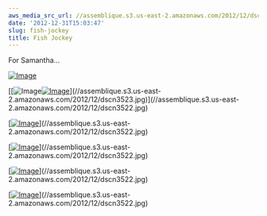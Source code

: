 ```yaml
---
aws_media_src_url: //assemblique.s3.us-east-2.amazonaws.com/2012/12/dscn3522.jpg
date: '2012-12-31T15:03:47'
slug: fish-jockey
title: Fish Jockey
---
```


 For Samantha…

 [![Image](//assemblique.s3.us-east-2.amazonaws.com/2012/12/dscn3522.jpg?w=487)](//assemblique.s3.us-east-2.amazonaws.com/2012/12/dscn3522.jpg)

 [[![Image](//assemblique.s3.us-east-2.amazonaws.com/2012/12/dscn3523.jpg?w=487)[![Image](//assemblique.s3.us-east-2.amazonaws.com/2012/12/dscn3530.jpg?w=487)](//assemblique.s3.us-east-2.amazonaws.com/2012/12/dscn3530.jpg)](//assemblique.s3.us-east-2.amazonaws.com/2012/12/dscn3523.jpg)](//assemblique.s3.us-east-2.amazonaws.com/2012/12/dscn3522.jpg)

 [[![Image](//assemblique.s3.us-east-2.amazonaws.com/2012/12/dscn3524.jpg?w=487)](//assemblique.s3.us-east-2.amazonaws.com/2012/12/dscn3524.jpg)](//assemblique.s3.us-east-2.amazonaws.com/2012/12/dscn3522.jpg)

 [[![Image](//assemblique.s3.us-east-2.amazonaws.com/2012/12/dscn3526.jpg?w=487)](//assemblique.s3.us-east-2.amazonaws.com/2012/12/dscn3526.jpg)](//assemblique.s3.us-east-2.amazonaws.com/2012/12/dscn3522.jpg)

 [[![Image](//assemblique.s3.us-east-2.amazonaws.com/2012/12/dscn3527.jpg?w=487)](//assemblique.s3.us-east-2.amazonaws.com/2012/12/dscn3527.jpg)](//assemblique.s3.us-east-2.amazonaws.com/2012/12/dscn3522.jpg)

 [[![Image](//assemblique.s3.us-east-2.amazonaws.com/2012/12/dscn3528.jpg?w=487)](//assemblique.s3.us-east-2.amazonaws.com/2012/12/dscn3528.jpg)](//assemblique.s3.us-east-2.amazonaws.com/2012/12/dscn3522.jpg)